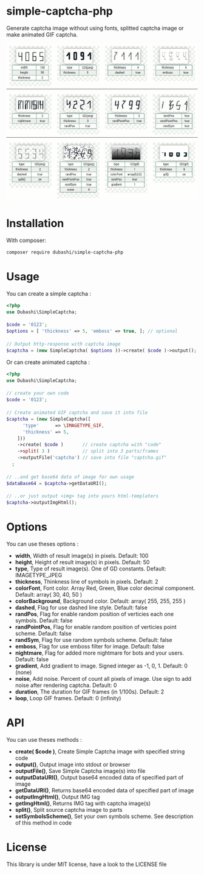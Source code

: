 # simple-captcha-php

Generate captcha image without using fonts, splitted captcha image or make animated GIF captcha.

![Captchas examples](https://github.com/dubashi/simple-captcha-php/blob/main/example.gif)

# Installation

With composer:

```bash
composer require dubashi/simple-captcha-php
```

# Usage

You can create a simple captcha :

```php
<?php
use Dubashi\SimpleCaptcha;

$code = '0123';
$options = [ 'thickness' => 5, 'emboss' => true, ]; // optional

// Output http-response with captcha image
$captcha = (new SimpleCaptcha( $options ))->create( $code )->output();
```

Or can create animated captcha :

```php
<?php
use Dubashi\SimpleCaptcha;

// create your own code
$code = '0123';

// Create animated GIF captcha and save it into file
$captcha = (new SimpleCaptcha([
      'type'      => \IMAGETYPE_GIF,
      'thickness' => 5,
    ]))
    ->create( $code )       // create captcha with "code"
    ->split( 3 )            // split into 3 parts/frames
    ->outputFile('captcha') // save into file "captcha.gif"
  ;
  
// ..and get base64 data of image for own usage
$dataBase64 = $captcha->getDataURI();

// ..or just output <img> tag into yours html-templaters
$captcha->outputImgHtml();
```

# Options

You can use theses options :

* **width**, Width of result image(s) in pixels. Default: 100
* **height**, Height of result image(s) in pixels. Default: 50
* **type**, Type of result image(s). One of GD constants. Default: IMAGETYPE_JPEG
* **thickness**, Thinkness line of symbols in pixels. Default: 2
* **colorFont**, Font color. Array Red, Green, Blue color decimal component. Default: array( 30, 40, 50 )
* **colorBackground**, Background color. Default: array( 255, 255, 255 )
* **dashed**, Flag for use dashed line style. Default: false
* **randPos**, Flag for enable random position of verticies each one symbols. Default: false
* **randPointPos**, Flag for enable random position of verticies point scheme. Default: false
* **randSym**, Flag for use random symbols scheme. Default: false
* **emboss**, Flag for use emboss filter for image. Default: false
* **nightmare**, Flag for added more nightmare for bots and your users. Default: false
* **gradient**, Add gradient to image. Signed integer as -1, 0, 1. Default: 0 (none)
* **noise**, Add noise. Percent of count all pixels of image. Use sign to add noise after rendering captcha. Default: 0
* **duration**, The duration for GIF frames (in 1/100s). Default: 2
* **loop**, Loop GIF frames. Default: 0 (infinity)

# API

You can use theses methods :

* **create( $code )**, Create Simple Captcha image with specified string code
* **output()**, Output image into stdout or browser
* **outputFile()**, Save Simple Captcha image(s) into file
* **outputDataURI()**, Output base64 encoded data of specified part of image
* **getDataURI()**, Returns base64 encoded data of specified part of image
* **outputImgHtml()**, Output IMG tag
* **getImgHtml()**, Returns IMG tag with captcha image(s)
* **split()**, Split source captcha image to parts
* **setSymbolsScheme()**, Set your own symbols scheme. See description of this method in code

# License

This library is under MIT license, have a look to the LICENSE file
